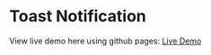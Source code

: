 # Toast Notification

View live demo here using github pages: [Live Demo](https://cheris-quessou.github.io/ToastNotification/)
